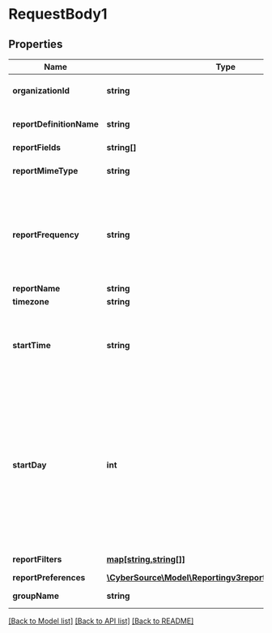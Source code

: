 # RequestBody1

## Properties
Name | Type | Description | Notes
------------ | ------------- | ------------- | -------------
**organizationId** | **string** | Valid CyberSource organizationId | [optional] 
**reportDefinitionName** | **string** | Valid Report Definition Name | 
**reportFields** | **string[]** |  | 
**reportMimeType** | **string** | Valid values: - application/xml - text/csv | 
**reportFrequency** | **string** | &#39;The frequency for which subscription is created.&#39;  Valid values: - &#39;DAILY&#39; - &#39;WEEKLY&#39; - &#39;MONTHLY&#39; - &#39;ADHOC&#39; | 
**reportName** | **string** |  | 
**timezone** | **string** |  | 
**startTime** | **string** | The hour at which the report generation should start. It should be in hhmm format. | 
**startDay** | **int** | This is the start day if the frequency is WEEKLY or MONTHLY. The value varies from 1-7 for WEEKLY and 1-31 for MONTHLY. For WEEKLY 1 means Sunday and 7 means Saturday. By default the value is 1. | [optional] 
**reportFilters** | [**map[string,string[]]**](array.md) | List of filters to apply | [optional] 
**reportPreferences** | [**\CyberSource\Model\Reportingv3reportsReportPreferences**](Reportingv3reportsReportPreferences.md) |  | [optional] 
**groupName** | **string** | Valid GroupName | [optional] 

[[Back to Model list]](../README.md#documentation-for-models) [[Back to API list]](../README.md#documentation-for-api-endpoints) [[Back to README]](../README.md)


